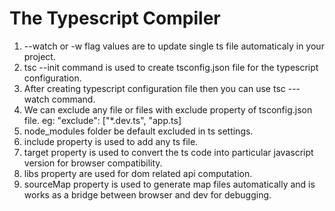 # The Typescript Compiler

1. --watch or -w flag values are to update single ts file automaticaly in your project.
2. tsc --init command is used to create tsconfig.json file for the typescript configuration.
3. After creating typescript configuration file then you can use tsc ---watch command.
4. We can exclude any file or files with exclude property of tsconfig.json file. eg: "exclude": ["*.dev.ts", "app.ts]
5. node_modules folder be default excluded in ts settings.
6. include property is used to add any ts file.
7. target property is used to convert the ts code into particular javascript version for browser compatibility.
8. libs property are used for dom related api computation.
9. sourceMap property is used to generate map files automatically and is works as a bridge between browser and dev for debugging.

